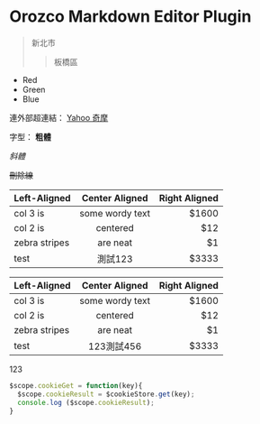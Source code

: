 # Orozco Markdown Editor Plugin

> 新北市
>>板橋區

*   Red
*   Green
*   Blue


連外部超連結：
[Yahoo 奇摩](http://tw.yahoo.com)


字型：
**粗體**

*斜體*

~~刪除線~~

| Left-Aligned  | Center Aligned  | Right Aligned |
| :------------ |:---------------:| -----:|
| col 3 is      | some wordy text | $1600 |
| col 2 is      | centered        |   $12 |
| zebra stripes | are neat        |    $1 |
| test | 測試123        |    $3333 |

| Left-Aligned  | Center Aligned  | Right Aligned |
| :------------ |:---------------:| -----:|
| col 3 is      | some wordy text | $1600 |
| col 2 is      | centered        |   $12 |
| zebra stripes | are neat        |    $1 |
| test | 123測試456        |    $3333 |

123


```js
$scope.cookieGet = function(key){
  $scope.cookieResult = $cookieStore.get(key);
  console.log ($scope.cookieResult);
}
```
